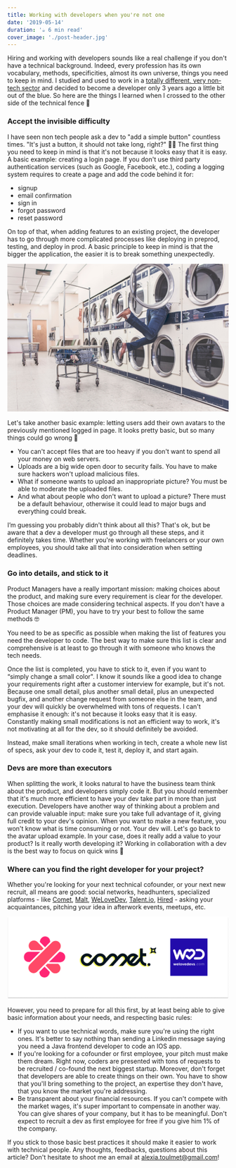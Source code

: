 ```yaml
---
title: Working with developers when you're not one
date: '2019-05-14'
duration: '☕️ 6 min read'
cover_image: './post-header.jpg'
---
```


Hiring and working with developers sounds like a real challenge if you don't have a technical background. Indeed, every profession has its own vocabulary, methods, specificities, almost its own universe, things you need to keep in mind. I studied and used to work in a [totally different, very non-tech sector](https://www.alexiatoulmet.com/about/) and decided to become a developer only 3 years ago a little bit out of the blue. So here are the things I learned when I crossed to the other side of the technical fence 🚀

<h3>Accept the invisible difficulty</h3>
<p>
I have seen non tech people ask a dev to "add a simple button" countless times. "It's just a button, it should not take long, right?" 🤷‍♀️
The first thing you need to keep in mind is that it's not because it looks easy that it is easy.
A basic example: creating a login page. If you don't use third party authentication services (such as Google, Facebook, etc.), coding a logging system requires to create a page and add the code behind it for:

-   signup
-   email confirmation
-   sign in
-   forgot password
-   reset password

On top of that, when adding features to an existing project, the developer has to go through more complicated processes like deploying in preprod, testing, and deploy in prod. A basic principle to keep in mind is that the bigger the application, the easier it is to break something unexpectedly.

![Something breaks](./problem.jpg)

Let's take another basic example: letting users add their own avatars to the previously mentioned logged in page. It looks pretty basic, but so many things could go wrong 🙈

-   You can't accept files that are too heavy if you don't want to spend all your money on web servers.
-   Uploads are a big wide open door to security fails. You have to make sure hackers won't upload malicious files.
-   What if someone wants to upload an inappropriate picture? You must be able to moderate the uploaded files.
-   And what about people who don't want to upload a picture? There must be a default behaviour, otherwise it could lead to major bugs and everything could break.

I’m guessing you probably didn't think about all this? That's ok, but be aware that a dev a developer must go through all these steps, and it definitely takes time. Whether you're working with freelancers or your own employees, you should take all that into consideration when setting deadlines. </p>

<h3>Go into details, and stick to it</h3>

<p>
Product Managers have a really important mission: making choices about the product, and making sure every requirement is clear for the developer. Those choices are made considering technical aspects. If you don't have a Product Manager (PM), you have to try your best to follow the same methods 🤓

You need to be as specific as possible when making the list of features you need the developer to code. The best way to make sure this list is clear and comprehensive is at least to go through it with someone who knows the tech needs.

Once the list is completed, you have to stick to it, even if you want to “simply change a small color". I know it sounds like a good idea to change your requirements right after a customer interview for example, but it's not. Because one small detail, plus another small detail, plus an unexpected bugfix, and another change request from someone else in the team, and your dev will quickly be overwhelmed with tons of requests. I can't emphasise it enough: it's not because it looks easy that it is easy. Constantly making small modifications is not an efficient way to work, it's not motivating at all for the dev, so it should definitely be avoided.

Instead, make small iterations when working in tech, create a whole new list of specs, ask your dev to code it, test it, deploy it, and start again.

</p>

<h3>Devs are more than executors</h3>

<p>
When splitting the work, it looks natural to have the business team think about the product, and developers simply code it. But you should remember that it's much more efficient to have your dev take part in more than just execution. Developers have another way of thinking about a problem and can provide valuable input: make sure you take full advantage of it, giving full credit to your dev's opinion. When you want to make a new feature, you won't know what is time consuming or not. Your dev will. Let's go back to the avatar upload example. In your case, does it really add a value to your product? Is it really worth developing it? Working in collaboration with a dev is the best way to focus on quick wins 🚀

<h3>Where can you find the right developer for your project?</h3>

Whether you're looking for your next technical cofounder, or your next new recruit, all means are good: social networks, headhunters, specialized platforms - like [Comet](https://comet.co/), [Malt](https://www.malt.fr/), [WeLoveDev](https://welovedevs.com/fr/), [Talent.io](https://www.talent.io/), [Hired](https://fr.hired.com/) - asking your acquaintances, pitching your idea in afterwork events, meetups, etc.

![Startup logos](./logos-startup.png)

However, you need to prepare for all this first, by at least being able to give basic information about your needs, and respecting basic rules:

-   If you want to use technical words, make sure you're using the right ones. It's better to say nothing than sending a Linkedin message saying you need a Java frontend developer to code an IOS app.
-   If you're looking for a cofounder or first employee, your pitch must make them dream. Right now, coders are presented with tons of requests to be recruited / co-found the next biggest startup. Moreover, don't forget that developers are able to create things on their own. You have to show that you'll bring something to the project, an expertise they don't have, that you know the market you're addressing.
-   Be transparent about your financial resources. If you can't compete with the market wages, it's super important to compensate in another way. You can give shares of your company, but it has to be meaningful. Don't expect to recruit a dev as first employee for free if you give him 1% of the company.
</p>

If you stick to those basic best practices it should make it easier to work with technical people.
Any thoughts, feedbacks, questions about this article? Don't hesitate to shoot me an email at alexia.toulmet@gmail.com!
